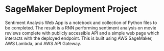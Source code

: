 # SageMaker Deployment Project

Sentiment Analysis Web App is a notebook and collection of Python files to be completed. The result is a RNN performing sentiment analysis on movie reviews complete with publicly accessible API and a simple web page which interacts with the deployed endpoint. This is built using AWS SageMaker, AWS Lambda, and AWS API Gateway.
